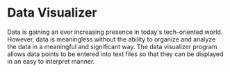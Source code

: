 # Data Visualizer

Data is gaining an ever increasing presence in today's tech-oriented world. However, data is meaningless without the ability to organize and analyze the data in a meaningful and significant way. The data visualizer program allows data points to be entered into text files so that they can be displayed in an easy to interpret manner.

